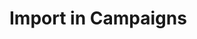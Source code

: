 <!--
parent:
    title: Deliveries
author:
    - 'Jérôme Bogaerts'
created_at: '2012-04-12 19:13:59'
updated_at: '2013-03-13 14:14:07'
tags:
    - Deliveries
-->

Import in Campaigns
===================
